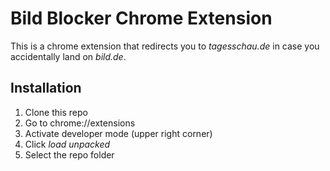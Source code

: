 # Bild Blocker Chrome Extension

This is a chrome extension that redirects you to _tagesschau.de_ in case you accidentally land on _bild.de_.

## Installation

1. Clone this repo
2. Go to chrome://extensions
3. Activate developer mode (upper right corner)
4. Click _load unpacked_
5. Select the repo folder
